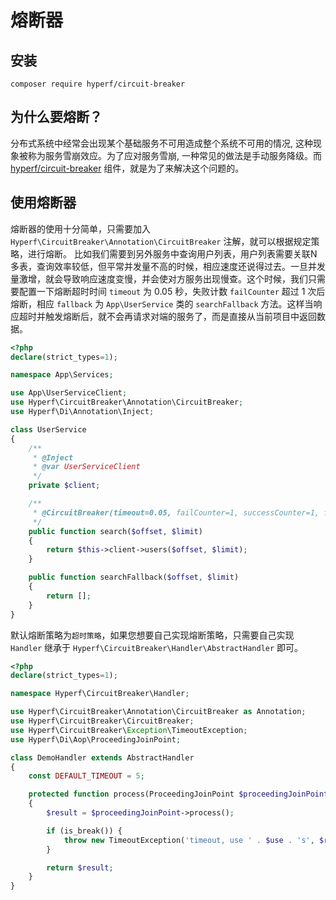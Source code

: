 # 熔断器

## 安装

```
composer require hyperf/circuit-breaker
```

## 为什么要熔断？

分布式系统中经常会出现某个基础服务不可用造成整个系统不可用的情况, 这种现象被称为服务雪崩效应。为了应对服务雪崩, 一种常见的做法是手动服务降级。而 [hyperf/circuit-breaker](https://github.com/hyperf-cloud/circuit-breaker) 组件，就是为了来解决这个问题的。

## 使用熔断器

熔断器的使用十分简单，只需要加入 `Hyperf\CircuitBreaker\Annotation\CircuitBreaker` 注解，就可以根据规定策略，进行熔断。
比如我们需要到另外服务中查询用户列表，用户列表需要关联N多表，查询效率较低，但平常并发量不高的时候，相应速度还说得过去。一旦并发量激增，就会导致响应速度变慢，并会使对方服务出现慢查。这个时候，我们只需要配置一下熔断超时时间 `timeout` 为 0.05 秒，失败计数 `failCounter` 超过 1 次后熔断，相应 `fallback` 为 `App\UserService` 类的 `searchFallback` 方法。这样当响应超时并触发熔断后，就不会再请求对端的服务了，而是直接从当前项目中返回数据。

```php
<?php
declare(strict_types=1);

namespace App\Services;

use App\UserServiceClient;
use Hyperf\CircuitBreaker\Annotation\CircuitBreaker;
use Hyperf\Di\Annotation\Inject;

class UserService
{
    /**
     * @Inject
     * @var UserServiceClient
     */
    private $client;

    /**
     * @CircuitBreaker(timeout=0.05, failCounter=1, successCounter=1, fallback="App\UserService@searchFallback")
     */
    public function search($offset, $limit)
    {
        return $this->client->users($offset, $limit);
    }

    public function searchFallback($offset, $limit)
    {
        return [];
    }
}
```

默认熔断策略为`超时策略`，如果您想要自己实现熔断策略，只需要自己实现 `Handler` 继承于 `Hyperf\CircuitBreaker\Handler\AbstractHandler` 即可。

```php
<?php
declare(strict_types=1);

namespace Hyperf\CircuitBreaker\Handler;

use Hyperf\CircuitBreaker\Annotation\CircuitBreaker as Annotation;
use Hyperf\CircuitBreaker\CircuitBreaker;
use Hyperf\CircuitBreaker\Exception\TimeoutException;
use Hyperf\Di\Aop\ProceedingJoinPoint;

class DemoHandler extends AbstractHandler
{
    const DEFAULT_TIMEOUT = 5;

    protected function process(ProceedingJoinPoint $proceedingJoinPoint, CircuitBreaker $breaker, Annotation $annotation)
    {
        $result = $proceedingJoinPoint->process();

        if (is_break()) {
            throw new TimeoutException('timeout, use ' . $use . 's', $result);
        }

        return $result;
    }
}

```
